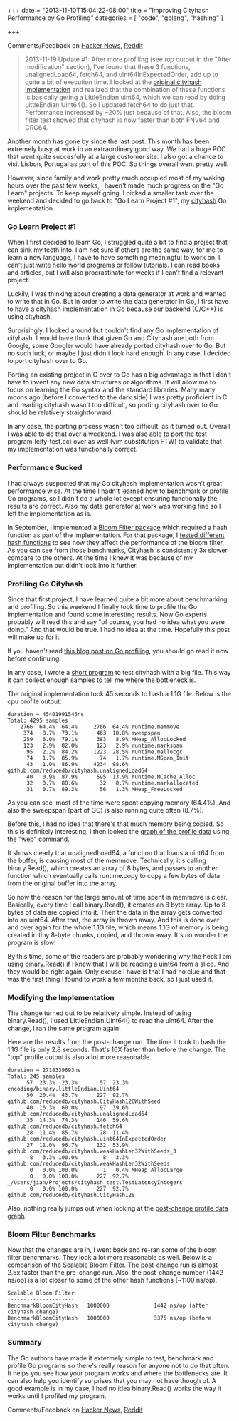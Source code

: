 +++
date = "2013-11-10T15:04:22-08:00"
title = "Improving Cityhash Performance by Go Profiling"
categories = [ "code", "golang", "hashing" ]

+++

Comments/Feedback on [Hacker News](https://news.ycombinator.com/item?id=6710115), [Reddit](http://www.reddit.com/r/golang/comments/1qcygc/improving_cityhash_performance_by_go_profiling/)

> 2013-11-19 Update #1: After more profiling (see _top_ output in the "After modification" section), I've found that these 3 functions, unalignedLoad64, fetch64, and uint64InExpectedOrder,  add up to quite a bit of execution time. I looked at the [original cityhash implementation](https://code.google.com/p/cityhash/source/browse/trunk/src/city.cc) and realized that the combination of these functions is basically geting a LittleEndian uint64, which we can read by doing LittleEndian.Uint64(). So I updated fetch64 to do just that. Performance increased by ~20% just because of that. Also, the bloom filter test showed that cityhash is now faster than both FNV64 and CRC64.


Another month has gone by since the last post. This month has been extremely busy at work in an extraordinary good way. We had a huge POC that went quite succesfully at a large customer site. I also got a chance to visit Lisbon, Portugal as part of this POC. So things overall went pretty well.

However, since family and work pretty much occupied most of my waking hours over the past few weeks, I haven't made much progress on the "Go Learn" projects. To keep myself going, I picked a smaller task over the weekend and decided to go back to "Go Learn Project #1", my <a href="https://github.com/reducedb/cityhash">cityhash</a> Go implementation.

### Go Learn Project #1 

When I first decided to learn Go, I struggled quite a bit to find a project that I can sink my teeth into. I am not sure if others are the same way, for me to learn a new language, I have to have something meaningful to work on. I can't just write hello world programs or follow tutorials. I can read books and articles, but I will also procrastinate for weeks if I can't find a relevant project.

Luckily, I was thinking about creating a data generator at work and wanted to write that in Go. But in order to write the data generator in Go, I first have to have a cityhash implementation in Go because our backend (C/C++) is using cityhash.

Surprisingly, I looked around but couldn't find any Go implementation of cityhash. I would have thunk that given Go and Cityhash are both from Google, some Googler would have already ported cityhash over to Go. But no such luck, or maybe I just didn't look hard enough. In any case, I decided to port cityhash over to Go. 

Porting an existing project in C over to Go has a big advantage in that I don't have to invent any new data structures or algorithms. It will allow me to focus on learning the Go syntax and the standard libraries. Many many moons ago (before I converted to the dark side) I was pretty proficient in C and reading cityhash wasn't too difficult, so porting cityhash over to Go should be relatively straightforward.

In any case, the porting process wasn't too difficult, as it turned out. Overall I was able to do that over a weekend. I was also able to port the test program (city-test.cc) over as well (vim substitution FTW) to validate that my implementation was functionally correct. 

### Performance Sucked

I had always suspected that my Go cityhash implementation wasn't great performance wise. At the time I hadn't learned how to benchmark or profile Go programs, so I didn't do a whole lot except ensuring functionally the results are correct. Also my data generator at work was working fine so I left the implementation as is.

In September, I implemented a <a href="https://github.com/reducedb/bloom">Bloom Filter package</a> which required a hash function as part of the implementation. For that package, I <a href="http://zhen.org/blog/benchmarking-bloom-filters-and-hash-functions-in-go/">tested different hash functions</a> to see how they affect the performance of the bloom filter. As you can see from those benchmarks, Cityhash is consistently 3x slower compare to the others. At the time I knew it was because of my implementation but didn't look into it further.

### Profiling Go Cityhash

Since that first project, I have learned quite a bit more about benchmarking and profiling. So this weekend I finally took time to profile the Go implementation and found some interesting results. Now Go experts probably will read this and say "of course, you had no idea what you were doing." And that would be true. I had no idea at the time. Hopefully this post will make up for it. 

If you haven't read [this blog post on Go profiling](http://blog.golang.org/profiling-go-programs), you should go read it now before continuing.

In any case, I wrote a <a href="https://gist.github.com/zhenjl/7405913">short program</a> to test cityhash with a big file. This way it can collect enough samples to tell me where the bottleneck is.

The original implementation took 45 seconds to hash a 1.1G file. Below is the cpu profile output. 

```
duration = 45401991546ns
Total: 4295 samples
    2766  64.4%  64.4%     2766  64.4% runtime.memmove
     374   8.7%  73.1%      463  10.8% sweepspan
     259   6.0%  79.1%      383   8.9% MHeap_AllocLocked
     123   2.9%  82.0%      123   2.9% runtime.markspan
      95   2.2%  84.2%     1223  28.5% runtime.mallocgc
      74   1.7%  85.9%       74   1.7% runtime.MSpan_Init
      43   1.0%  86.9%     4234  98.6% github.com/reducedb/cityhash.unalignedLoad64
      40   0.9%  87.9%      595  13.9% runtime.MCache_Alloc
      32   0.7%  88.6%       32   0.7% runtime.markallocated
      31   0.7%  89.3%       56   1.3% MHeap_FreeLocked
```

As you can see, most of the time were spent copying memory (64.4%). And also the sweepspan (part of GC) is also running quite often (8.7%). 

Before this, I had no idea that there's that much memory being copied. So this is definitely interesting. I then looked the <a href="/images/2013-11-10-improving-cithhash-performance-by-go-profiling/before.svg">graph of the profile data</a> using the "web" command. 

It shows clearly that unalignedLoad64, a function that loads a uint64 from the buffer, is causing most of the memmove. Technically, it's calling binary.Read(), which creates an array of 8 bytes, and passes to another function which eventually calls runtime.copy to copy a few bytes of data from the original buffer into the array.

So now the reason for the large amount of time spent in memmove is clear. Basically, every time I call binary.Read(), it creates an 8 byte array. Up to 8 bytes of data are copied into it. Then the data in the array gets converted into an uint64. After that, the array is thrown away. And this is done over and over again for the whole 1.1G file, which means 1.1G of memory is being created in tiny 8-byte chunks, copied, and thrown away. It's no wonder the program is slow!

By this time, some of the readers are probably wondering why the heck I am using binary.Read() if I knew that I will be reading a uint64 from a slice. And they would be right again. Only excuse I have is that I had no clue and that was the first thing I found to work a few months back, so I just used it.

### Modifying the Implementation

The change turned out to be relatively simple. Instead of using binary.Read(), I used LittleEndian.Uint64() to read the uint64. After the change, I ran the same program again.

Here are the results from the post-change run. The time it took to hash the 1.1G file is only 2.8 seconds. That's 16X faster than before the change. The "top" profile output is also a lot more reasonable. 

```
duration = 2718339693ns
Total: 245 samples
      57  23.3%  23.3%       57  23.3% encoding/binary.littleEndian.Uint64
      50  20.4%  43.7%      227  92.7% github.com/reducedb/cityhash.CityHash128WithSeed
      40  16.3%  60.0%       97  39.6% github.com/reducedb/cityhash.unalignedLoad64
      35  14.3%  74.3%      146  59.6% github.com/reducedb/cityhash.fetch64
      28  11.4%  85.7%       28  11.4% github.com/reducedb/cityhash.uint64InExpectedOrder
      27  11.0%  96.7%      132  53.9% github.com/reducedb/cityhash.weakHashLen32WithSeeds_3
       8   3.3% 100.0%        8   3.3% github.com/reducedb/cityhash.weakHashLen32WithSeeds
       0   0.0% 100.0%        1   0.4% MHeap_AllocLarge
       0   0.0% 100.0%      227  92.7% _/Users/jian/Projects/cityhash_test.TestLatencyIntegers
       0   0.0% 100.0%      227  92.7% github.com/reducedb/cityhash.CityHash128
```

Also, nothing really jumps out when looking at the <a href="/images/2013-11-10-improving-cithhash-performance-by-go-profiling/after.svg">post-change profile data graph</a>. 

### Bloom Filter Benchmarks

Now that the changes are in, I went back and re-ran some of the bloom filter benchmarks. They look a lot more reasonable as well. Below is a comparison of the Scalable Bloom Filter. The post-change run is almost 2.5x faster than the pre-change run. Also, the post-change number (1442 ns/op) is a lot closer to some of the other hash functions (~1100 ns/op).

```
Scalable Bloom Filter
---------------------
BenchmarkBloomCityHash   1000000              1442 ns/op (after cityhash change)
BenchmarkBloomCityHash   1000000              3375 ns/op (before cityhash change)
```

### Summary

The Go authors have made it extermely simple to test, benchmark and profile Go programs so there's really reason for anyone not to do that often. It helps you see how your program works and where the bottlenecks are. It can also help you identify surprises that you may not have though of. A good example is in my case, I had no idea binary.Read() works the way it works until I profiled my program.

Comments/Feedback on [Hacker News](https://news.ycombinator.com/item?id=6710115), [Reddit](http://www.reddit.com/r/golang/comments/1qcygc/improving_cityhash_performance_by_go_profiling/)
